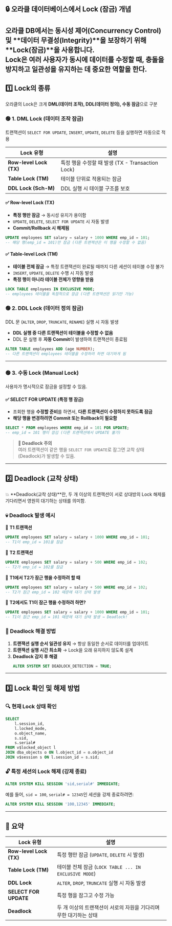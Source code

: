 ## **🔒 오라클 데이터베이스에서 Lock (잠금) 개념**  

오라클 DB에서는 **동시성 제어(Concurrency Control)** 및 **데이터 무결성(Integrity)**을 보장하기 위해 **Lock(잠금)**을 사용합니다.  
Lock은 여러 사용자가 동시에 데이터를 수정할 때, 충돌을 방지하고 **일관성**을 유지하는 데 중요한 역할을 한다.
---

## **1️⃣ Lock의 종류**
오라클의 Lock은 크게 **DML(데이터 조작), DDL(데이터 정의), 수동 잠금**으로 구분

### **🟢 1. DML Lock (데이터 조작 잠금)**
트랜잭션이 `SELECT FOR UPDATE`, `INSERT`, `UPDATE`, `DELETE` 등을 실행하면 자동으로 적용

| Lock 유형 | 설명 |
|-----------|------|
| **Row-level Lock (TX)** | 특정 행을 수정할 때 발생 (TX - Transaction Lock) |
| **Table Lock (TM)** | 테이블 단위로 적용되는 잠금 |
| **DDL Lock (Sch-M)** | DDL 실행 시 테이블 구조를 보호 |

#### **✅ Row-level Lock (TX)**
- **특정 행만 잠금** → 동시성 유지가 용이함  
- `UPDATE`, `DELETE`, `SELECT FOR UPDATE` 시 자동 발생  
- **Commit/Rollback 시 해제됨**

```sql
UPDATE employees SET salary = salary + 1000 WHERE emp_id = 101;
-- 해당 행(emp_id = 101)만 잠금 (다른 트랜잭션은 이 행을 수정할 수 없음)
```

#### **✅ Table-level Lock (TM)**
- **테이블 전체 잠금** → 특정 트랜잭션이 완료될 때까지 다른 세션이 테이블 수정 불가  
- `INSERT`, `UPDATE`, `DELETE` 수행 시 자동 발생  
- **특정 행이 아니라 테이블 전체가 영향을 받음**

```sql
LOCK TABLE employees IN EXCLUSIVE MODE;
-- employees 테이블을 독점적으로 잠금 (다른 트랜잭션은 읽기만 가능)
```

### **🟢 2. DDL Lock (데이터 정의 잠금)**
DDL 문 (`ALTER`, `DROP`, `TRUNCATE`, `RENAME`) 실행 시 자동 발생  
- **DDL 실행 중 다른 트랜잭션이 테이블을 수정할 수 없음**  
- DDL 문 실행 후 **자동 Commit**이 발생하여 트랜잭션이 종료됨  

```sql
ALTER TABLE employees ADD (age NUMBER);
-- 다른 트랜잭션이 employees 테이블을 수정하려 하면 대기하게 됨
```

---

### **🟢 3. 수동 Lock (Manual Lock)**
사용자가 명시적으로 잠금을 설정할 수 있음.

#### **✅ SELECT FOR UPDATE (특정 행 잠금)**
- 조회한 행을 **수정할 준비**를 하면서, **다른 트랜잭션이 수정하지 못하도록 잠금**  
- **해당 행을 변경하려면 Commit 또는 Rollback이 필요함**

```sql
SELECT * FROM employees WHERE emp_id = 101 FOR UPDATE;
-- emp_id = 101 행이 잠김 (다른 트랜잭션에서 UPDATE 불가)
```

> **🚨 Deadlock 주의**  
> 여러 트랜잭션이 같은 행을 `SELECT FOR UPDATE`로 잠그면 교착 상태(Deadlock)가 발생할 수 있음.  

---

## **2️⃣ Deadlock (교착 상태)**
💥 **Deadlock(교착 상태)**란, 두 개 이상의 트랜잭션이 서로 상대방의 Lock 해제를 기다리면서 영원히 대기하는 상태를 의미함.  

### **💀 Deadlock 발생 예시**
🔸 **T1 트랜잭션**  
```sql
UPDATE employees SET salary = salary + 1000 WHERE emp_id = 101;
-- T1이 emp_id = 101을 잠금
```
🔸 **T2 트랜잭션**  
```sql
UPDATE employees SET salary = salary + 500 WHERE emp_id = 102;
-- T2가 emp_id = 102를 잠금
```
🔸 **T1에서 T2가 잠근 행을 수정하려 할 때**
```sql
UPDATE employees SET salary = salary + 500 WHERE emp_id = 102;
-- T2가 잠근 emp_id = 102 때문에 대기 상태 발생
```
🔸 **T2에서도 T1이 잠근 행을 수정하려 하면?**
```sql
UPDATE employees SET salary = salary + 1000 WHERE emp_id = 101;
-- T1이 잠근 emp_id = 101 때문에 대기 상태 발생 → Deadlock!
```

### **🚀 Deadlock 해결 방법**
1. **트랜잭션 실행 순서 일관성 유지** → 항상 동일한 순서로 데이터를 업데이트  
2. **트랜잭션 실행 시간 최소화** → Lock을 오래 유지하지 않도록 설계  
3. **Deadlock 감지 후 해결**  
   ```sql
   ALTER SYSTEM SET DEADLOCK_DETECTION = TRUE;
   ```

---

## **3️⃣ Lock 확인 및 해제 방법**
### **🔍 현재 Lock 상태 확인**
```sql
SELECT 
    l.session_id, 
    l.locked_mode, 
    o.object_name, 
    s.sid, 
    s.serial#
FROM v$locked_object l
JOIN dba_objects o ON l.object_id = o.object_id
JOIN v$session s ON l.session_id = s.sid;
```

### **🔓 특정 세션의 Lock 해제 (강제 종료)**
```sql
ALTER SYSTEM KILL SESSION 'sid,serial#' IMMEDIATE;
```

예를 들어, `sid = 100`, `serial# = 12345`인 세션을 강제 종료하려면:
```sql
ALTER SYSTEM KILL SESSION '100,12345' IMMEDIATE;
```

---

## **🔹 요약**
| Lock 유형 | 설명 |
|-----------|------|
| **Row-level Lock (TX)** | 특정 행만 잠금 (`UPDATE`, `DELETE` 시 발생) |
| **Table Lock (TM)** | 테이블 전체 잠금 (`LOCK TABLE ... IN EXCLUSIVE MODE`) |
| **DDL Lock** | `ALTER`, `DROP`, `TRUNCATE` 실행 시 자동 발생 |
| **SELECT FOR UPDATE** | 특정 행을 잠그고 수정 가능 |
| **Deadlock** | 두 개 이상의 트랜잭션이 서로의 자원을 기다리며 무한 대기하는 상태 |
